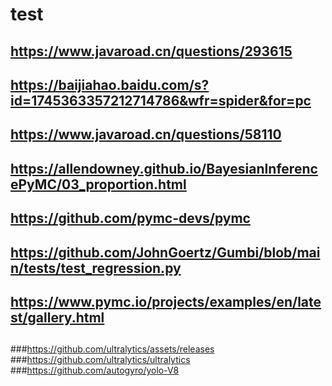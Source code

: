 # test
## https://www.javaroad.cn/questions/293615
## https://baijiahao.baidu.com/s?id=1745363357212714786&wfr=spider&for=pc
## https://www.javaroad.cn/questions/58110
## https://allendowney.github.io/BayesianInferencePyMC/03_proportion.html
## https://github.com/pymc-devs/pymc
## https://github.com/JohnGoertz/Gumbi/blob/main/tests/test_regression.py
## https://www.pymc.io/projects/examples/en/latest/gallery.html
##
###https://github.com/ultralytics/assets/releases
###https://github.com/ultralytics/ultralytics
###https://github.com/autogyro/yolo-V8
